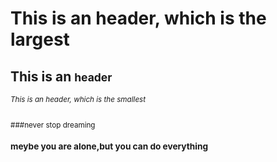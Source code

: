 # This is an <world> header, which is the largest
## This is an <small world> header
###### This is an <never give up and you will win> header, which is the smallest
###never stop dreaming
### meybe you are alone,but you can do everything
